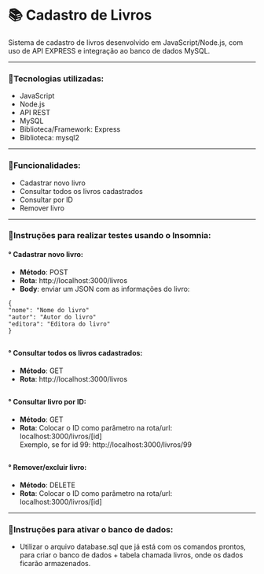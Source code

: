 # 📚 Cadastro de Livros

Sistema de cadastro de livros desenvolvido em JavaScript/Node.js, 
com uso de API EXPRESS e integração ao banco de dados MySQL.

---

### 📌Tecnologias utilizadas:
- JavaScript
- Node.js
- API REST
- MySQL
- Biblioteca/Framework: Express
- Biblioteca: mysql2

---

### 📌Funcionalidades:

- Cadastrar novo livro
- Consultar todos os livros cadastrados
- Consultar por ID
- Remover livro

---

### 📌Instruções para realizar testes usando o Insomnia:

#### ° Cadastrar novo livro:

 - **Método**: POST  
 - **Rota**: http://localhost:3000/livros  
 - **Body**: enviar um JSON com as informações 
   do livro:
  ```
  {
  "nome": "Nome do livro"
  "autor": "Autor do livro"
  "editora": "Editora do livro"
  }
  ```
##  
#### ° Consultar todos os livros cadastrados:
 - **Método**: GET  
 - **Rota**: http://localhost:3000/livros
##  
#### ° Consultar livro por ID:
 - **Método**: GET  
 - **Rota**: Colocar o ID como parâmetro na rota/url: localhost:3000/livros/[id]  
  Exemplo, se for id 99: http://localhost:3000/livros/99  
##  
#### ° Remover/excluir livro:
 - **Método**: DELETE  
 - **Rota**: Colocar o ID como parâmetro na rota/url: localhost:3000/livros/[id]  

---

### 📌Instruções para ativar o banco de dados:

  - Utilizar o arquivo database.sql que já está com os comandos prontos,
   para criar o banco de dados + tabela chamada livros, onde os dados ficarão armazenados.
